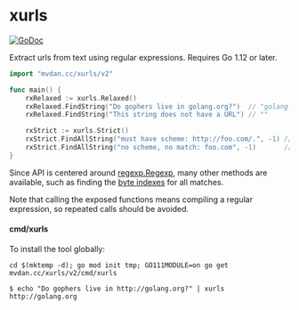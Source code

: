 # xurls

[![GoDoc](https://godoc.org/mvdan.cc/xurls?status.svg)](https://godoc.org/mvdan.cc/xurls)

Extract urls from text using regular expressions. Requires Go 1.12 or later.

```go
import "mvdan.cc/xurls/v2"

func main() {
	rxRelaxed := xurls.Relaxed()
	rxRelaxed.FindString("Do gophers live in golang.org?")  // "golang.org"
	rxRelaxed.FindString("This string does not have a URL") // ""

	rxStrict := xurls.Strict()
	rxStrict.FindAllString("must have scheme: http://foo.com/.", -1) // []string{"http://foo.com/"}
	rxStrict.FindAllString("no scheme, no match: foo.com", -1)       // []string{}
}
```

Since API is centered around [regexp.Regexp](https://golang.org/pkg/regexp/#Regexp),
many other methods are available, such as finding the [byte indexes](https://golang.org/pkg/regexp/#Regexp.FindAllIndex)
for all matches.

Note that calling the exposed functions means compiling a regular expression, so
repeated calls should be avoided.

#### cmd/xurls

To install the tool globally:

	cd $(mktemp -d); go mod init tmp; GO111MODULE=on go get mvdan.cc/xurls/v2/cmd/xurls

```shell
$ echo "Do gophers live in http://golang.org?" | xurls
http://golang.org
```
